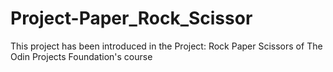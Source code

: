 # Project-Paper_Rock_Scissor
This project has been introduced in the Project: Rock Paper Scissors of The Odin Projects Foundation's course
